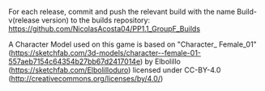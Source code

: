 For each release, commit and push the relevant build with the name Build-v(release version) to the builds repository: https://github.com/NicolasAcosta04/PP1.1_GroupF_Builds

A Character Model used on this game is based on "Character_ Female_01" (https://sketchfab.com/3d-models/character--female-01-557aeb7154c64354b27bb67d2417014e) by Elbolillo (https://sketchfab.com/Elbolilloduro) licensed under CC-BY-4.0 (http://creativecommons.org/licenses/by/4.0/)
